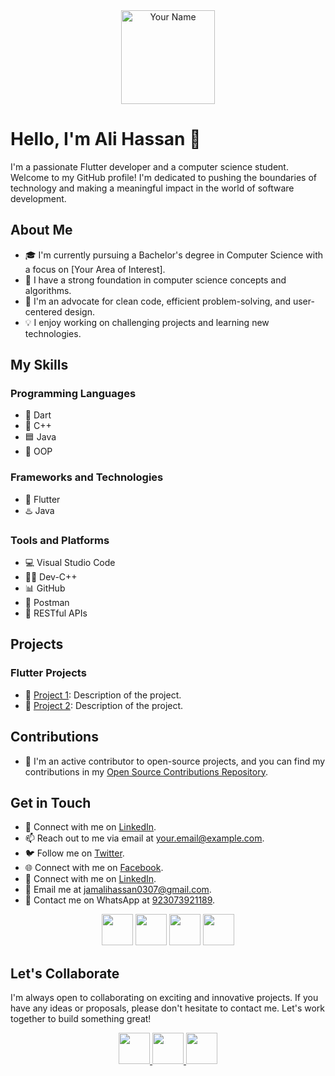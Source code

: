 <!-- Add your circular profile picture here -->
<div align="center">
  <img src="https://scontent.flyp6-1.fna.fbcdn.net/v/t39.30808-6/322711871_681484957098098_776596105727537306_n.jpg?_nc_cat=108&ccb=1-7&_nc_sid=5614bc&_nc_eui2=AeFyT7LcljxJ3wtaSZ6UQUPevZENGkymDWK9kQ0aTKYNYn3ZFnkw1yO9pTSNXtZnchksyrJBSTk5DHSCOoPs1Fnp&_nc_ohc=pWOMv5ckah4AX8o812y&_nc_zt=23&_nc_ht=scontent.flyp6-1.fna&oh=00_AfCSYQrNJDiVhtkkcm4nmEMSoedvOa2s-8XVnVBWSToR6Q&oe=64FD3BF5" alt="Your Name" width="150" height="150" />
</div>

# Hello, I'm Ali Hassan 👋

I'm a passionate Flutter developer and a computer science student. Welcome to my GitHub profile! I'm dedicated to pushing the boundaries of technology and making a meaningful impact in the world of software development.

## About Me

- 🎓 I'm currently pursuing a Bachelor's degree in Computer Science with a focus on [Your Area of Interest].
- 🚀 I have a strong foundation in computer science concepts and algorithms.
- 💼 I'm an advocate for clean code, efficient problem-solving, and user-centered design.
- 💡 I enjoy working on challenging projects and learning new technologies.

## My Skills

### Programming Languages
- 🔷 Dart
- 🔶 C++
- 🟦 Java
- 🔶 OOP

### Frameworks and Technologies
- 📱 Flutter
- ♨️ Java


### Tools and Platforms
- 💻 Visual Studio Code
- 👨‍💻 Dev-C++
- 📊 GitHub
- 🧪 Postman
- 📜 RESTful APIs

## Projects

### Flutter Projects
- 📱 [Project 1](https://github.com/jamalihassan0307/taxtip02-09-23/tree/master): Description of the project.
- 📱 [Project 2](https://github.com/7skiessolution/7-Skies-Solution): Description of the project.


## Contributions

- 💪 I'm an active contributor to open-source projects, and you can find my contributions in my [Open Source Contributions Repository](https://github.com/your-github-username/open-source-contributions).

## Get in Touch

- 💬 Connect with me on [LinkedIn](https://www.linkedin.com/in/your-linkedin-profile).
- 📫 Reach out to me via email at your.email@example.com.
- 🐦 Follow me on [Twitter](https://twitter.com/your-twitter-handle).
- 🌐 Connect with me on [Facebook](https://web.facebook.com/jamali.hassan.946).
- 📎 Connect with me on [LinkedIn](https://www.linkedin.com/feed/).
- 📧 Email me at jamalihassan0307@gmail.com.
- 📱 Contact me on WhatsApp at [923073921189](https://wa.me/923073921189).

<div align="center">
  <a href="https://web.facebook.com/jamali.hassan.946" target="_blank" rel="noopener noreferrer"><img src="https://img.icons8.com/plasticine/100/000000/facebook.png" width="50" /></a>
  <a href="https://www.linkedin.com/feed/" target="_blank" rel="noopener noreferrer"><img src="https://img.icons8.com/plasticine/100/000000/linkedin.png" width="50" /></a>
  <a href="mailto:jamalihassan0307@gmail.com" target="_blank" rel="noopener noreferrer"><img src="https://img.icons8.com/plasticine/100/000000/gmail.png" width="50" /></a>
  <a href="https://wa.me/923073921189" target="_blank" rel="noopener noreferrer"><img src="https://img.icons8.com/plasticine/100/000000/whatsapp.png" width="50" /></a>
</div>


## Let's Collaborate

I'm always open to collaborating on exciting and innovative projects. If you have any ideas or proposals, please don't hesitate to contact me. Let's work together to build something great!

<div align="center">
  <a href="https://github.com/your-github-username">
    <img src="https://img.icons8.com/plasticine/100/000000/github.png" width="50" />
  </a>
  <a href="https://twitter.com/your-twitter-handle">
    <img src="https://img.icons8.com/plasticine/100/000000/twitter.png" width="50" />
  </a>
  <a href="mailto:your.email@example.com">
    <img src="https://img.icons8.com/plasticine/100/000000/gmail.png" width="50" />
  </a>
</div>

<!-- Replace "YOUR_PROFILE_PICTURE_URL_HERE" with the URL of your circular profile picture -->
